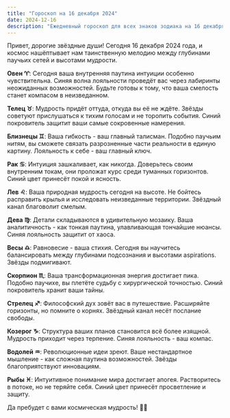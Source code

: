 ```yaml
---
title: "Гороскоп на 16 декабря 2024"
date: 2024-12-16
description: "Ежедневный гороскоп для всех знаков зодиака на 16 декабря 2024 года от Мадам Мистаро"
---
```


Привет, дорогие звёздные души! Сегодня 16 декабря 2024 года, и космос нашёптывает нам таинственную мелодию между глубинами паучьих сетей и высотами мудрости.

<b>Овен ♈️</b>: Сегодня ваша внутренняя паутина интуиции особенно чувствительна. Синяя волна лояльности проведёт вас через лабиринты неожиданных возможностей. Будьте готовы к тому, что ваша смелость станет компасом в неизведанном.

<b>Телец ♉️</b>: Мудрость придёт оттуда, откуда вы её не ждёте. Звёзды советуют прислушаться к тихим голосам и не торопить события. Синий покровитель защитит ваши самые сокровенные намерения.

<b>Близнецы ♊️</b>: Ваша гибкость - ваш главный талисман. Подобно паучьим нитям, вы сможете связать разрозненные части реальности в единую картину. Лояльность к себе - ваш главный ключ.

<b>Рак ♋️</b>: Интуиция зашкаливает, как никогда. Доверьтесь своим внутренним токам, они проложат курс среди туманных горизонтов. Синий цвет принесёт покой и ясность.

<b>Лев ♌️</b>: Ваша природная мудрость сегодня на высоте. Не бойтесь расправить крылья и исследовать неизведанные территории. Звёздный канал благоволит смелым.

<b>Дева ♍️</b>: Детали складываются в удивительную мозаику. Ваша аналитичность - как тонкая паутина, улавливающая тончайшие нюансы. Синяя лояльность защитит от хаоса.

<b>Весы ♎️</b>: Равновесие - ваша стихия. Сегодня вы научитесь балансировать между глубинами подсознания и высотами aspirations. Звёзды подмигивают.

<b>Скорпион ♏️</b>: Ваша трансформационная энергия достигает пика. Подобно паучихе, вы плетёте судьбу с хирургической точностью. Синий покровитель хранит ваши тайны.

<b>Стрелец ♐️</b>: Философский дух зовёт вас в путешествие. Расширяйте горизонты, но помните о корнях. Звёздный канал несёт послание свободы.

<b>Козерог ♑️</b>: Структура ваших планов становится всё более изящной. Мудрость приходит через терпение. Синяя лояльность - ваш компас.

<b>Водолей ♒️</b>: Революционные идеи зреют. Ваше нестандартное мышление - как сложная паутина возможностей. Звёзды благоприятствуют инновациям.

<b>Рыбы ♓️</b>: Интуитивное понимание мира достигает апогея. Растворитесь в потоке, но не теряйте себя. Синий цвет принесёт просветление и защиту.

Да пребудет с вами космическая мудрость! 🔮✨